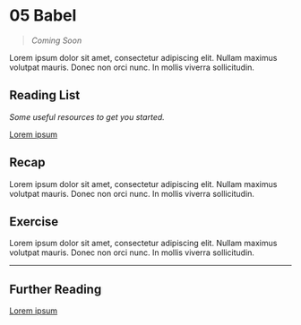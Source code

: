 # 05 Babel
> _Coming Soon_


Lorem ipsum dolor sit amet, consectetur adipiscing elit. Nullam maximus volutpat mauris. Donec non orci nunc. In mollis viverra sollicitudin.

## **Reading List**

_Some useful resources to get you started._

[Lorem ipsum](https://www.lipsum.com/feed/html)

## **Recap**

Lorem ipsum dolor sit amet, consectetur adipiscing elit. Nullam maximus volutpat mauris. Donec non orci nunc. In mollis viverra sollicitudin.


## **Exercise**

Lorem ipsum dolor sit amet, consectetur adipiscing elit. Nullam maximus volutpat mauris. Donec non orci nunc. In mollis viverra sollicitudin.


---

## **Further Reading**

[Lorem ipsum](https://www.lipsum.com/feed/html)
